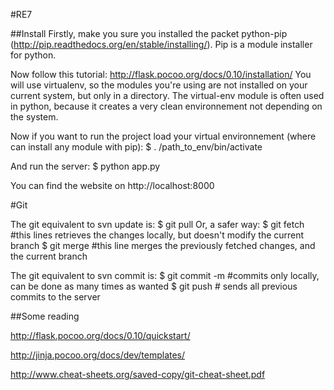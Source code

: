 #RE7

##Install
Firstly, make you sure you installed the packet python-pip (http://pip.readthedocs.org/en/stable/installing/).
Pip is a module installer for python.

Now follow this tutorial: http://flask.pocoo.org/docs/0.10/installation/
You will use virtualenv, so the modules you're using are not installed on your current system, but only in a directory. The virtual-env module is often used in python, because it creates a very clean environnement not depending on the system.

Now if you want to run the project load your virtual environnement (where can install any module with pip):
    $ . /path_to_env/bin/activate

And run the server:
    $ python app.py

You can find the website on http://localhost:8000

#Git

The git equivalent to svn update is:
    $ git pull
Or, a safer way:
    $ git fetch #this lines retrieves the changes locally, but doesn't modify the current branch
    $ git merge #this line merges the previously fetched changes, and the current branch

The git equivalent to svn commit is:
    $ git commit -m <message> #commits only locally, can be done as many times as wanted
    $ git push # sends all previous commits to the server



##Some reading

http://flask.pocoo.org/docs/0.10/quickstart/

http://jinja.pocoo.org/docs/dev/templates/

http://www.cheat-sheets.org/saved-copy/git-cheat-sheet.pdf
